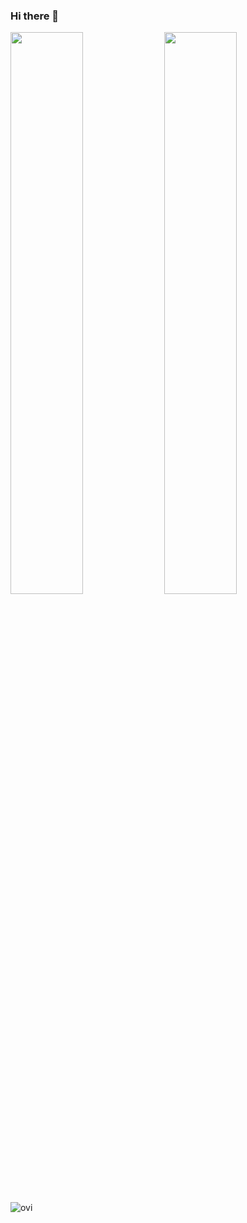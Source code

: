### Hi there 👋

<!--
**Plueres/plueres** is a ✨ _special_ ✨ repository because its `README.md` (this file) appears on your GitHub profile.

Here are some ideas to get you started:

- 🔭 I’m currently working on ...
- 🌱 I’m currently learning ...
- 👯 I’m looking to collaborate on ...
- 🤔 I’m looking for help with ...
- 💬 Ask me about ...
- 📫 How to reach me: ...
- 😄 Pronouns: ...
- ⚡ Fun fact: ...
-->

<img src="https://github-readme-stats.vercel.app/api?username=Plueres&show_icons=true&theme=gotham" width="48%"/>
<img src="https://github-readme-streak-stats.herokuapp.com/?user=Plueres&theme=dark" width="48%" >
<img src="https://github-readme-stats.vercel.app/api/top-langs?username=Plueres&show_icons=true&locale=en&layout=compact&theme=chartreuse-dark" alt="ovi" />
